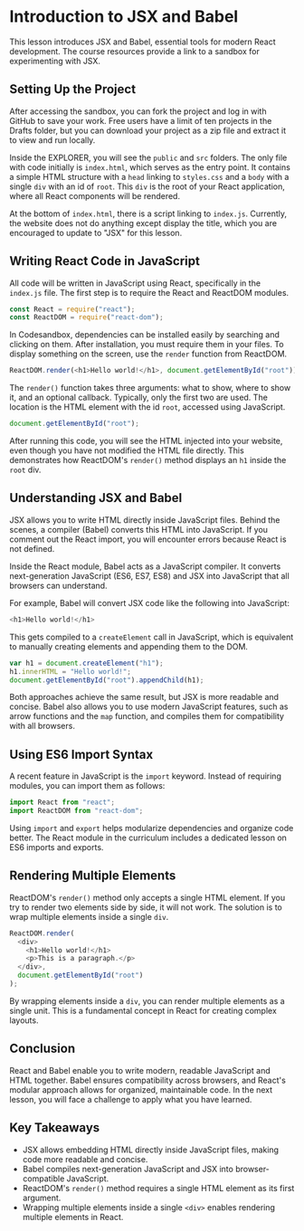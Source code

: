 # Introduction to JSX and Babel

This lesson introduces JSX and Babel, essential tools for modern React development. The course resources provide a link to a sandbox for experimenting with JSX.

## Setting Up the Project

After accessing the sandbox, you can fork the project and log in with GitHub to save your work. Free users have a limit of ten projects in the Drafts folder, but you can download your project as a zip file and extract it to view and run locally.

Inside the EXPLORER, you will see the `public` and `src` folders. The only file with code initially is `index.html`, which serves as the entry point. It contains a simple HTML structure with a `head` linking to `styles.css` and a `body` with a single `div` with an id of `root`. This `div` is the root of your React application, where all React components will be rendered.

At the bottom of `index.html`, there is a script linking to `index.js`. Currently, the website does not do anything except display the title, which you are encouraged to update to "JSX" for this lesson.

## Writing React Code in JavaScript

All code will be written in JavaScript using React, specifically in the `index.js` file. The first step is to require the React and ReactDOM modules.

```js
const React = require("react");
const ReactDOM = require("react-dom");
```

In Codesandbox, dependencies can be installed easily by searching and clicking on them. After installation, you must require them in your files. To display something on the screen, use the `render` function from ReactDOM.

```js
ReactDOM.render(<h1>Hello world!</h1>, document.getElementById("root"));
```

The `render()` function takes three arguments: what to show, where to show it, and an optional callback. Typically, only the first two are used. The location is the HTML element with the id `root`, accessed using JavaScript.

```js
document.getElementById("root");
```

After running this code, you will see the HTML injected into your website, even though you have not modified the HTML file directly. This demonstrates how ReactDOM's `render()` method displays an `h1` inside the `root` div.

## Understanding JSX and Babel

JSX allows you to write HTML directly inside JavaScript files. Behind the scenes, a compiler (Babel) converts this HTML into JavaScript. If you comment out the React import, you will encounter errors because React is not defined.

Inside the React module, Babel acts as a JavaScript compiler. It converts next-generation JavaScript (ES6, ES7, ES8) and JSX into JavaScript that all browsers can understand.

For example, Babel will convert JSX code like the following into JavaScript:

```js
<h1>Hello world!</h1>
```

This gets compiled to a `createElement` call in JavaScript, which is equivalent to manually creating elements and appending them to the DOM.

```js
var h1 = document.createElement("h1");
h1.innerHTML = "Hello world!";
document.getElementById("root").appendChild(h1);
```

Both approaches achieve the same result, but JSX is more readable and concise. Babel also allows you to use modern JavaScript features, such as arrow functions and the `map` function, and compiles them for compatibility with all browsers.

## Using ES6 Import Syntax

A recent feature in JavaScript is the `import` keyword. Instead of requiring modules, you can import them as follows:

```js
import React from "react";
import ReactDOM from "react-dom";
```

Using `import` and `export` helps modularize dependencies and organize code better. The React module in the curriculum includes a dedicated lesson on ES6 imports and exports.

## Rendering Multiple Elements

ReactDOM's `render()` method only accepts a single HTML element. If you try to render two elements side by side, it will not work. The solution is to wrap multiple elements inside a single `div`.

```js
ReactDOM.render(
  <div>
    <h1>Hello world!</h1>
    <p>This is a paragraph.</p>
  </div>,
  document.getElementById("root")
);
```

By wrapping elements inside a `div`, you can render multiple elements as a single unit. This is a fundamental concept in React for creating complex layouts.

## Conclusion

React and Babel enable you to write modern, readable JavaScript and HTML together. Babel ensures compatibility across browsers, and React's modular approach allows for organized, maintainable code. In the next lesson, you will face a challenge to apply what you have learned.

## Key Takeaways

- JSX allows embedding HTML directly inside JavaScript files, making code more readable and concise.
- Babel compiles next-generation JavaScript and JSX into browser-compatible JavaScript.
- ReactDOM's `render()` method requires a single HTML element as its first argument.
- Wrapping multiple elements inside a single `<div>` enables rendering multiple elements in React.

